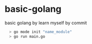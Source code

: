 # basic-golang

basic golang by learn myself by commit

 

```bash
  > go mode init "name_module"
  > go run main.go
```
